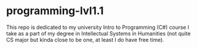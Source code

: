 # programming-lvl1.1

This repo is dedicated to my university Intro to Programming (C#) course I take as a part of my degree in Intellectual Systems in Humanities (not quite CS major but kinda close to be one, at least I do have free time). 
